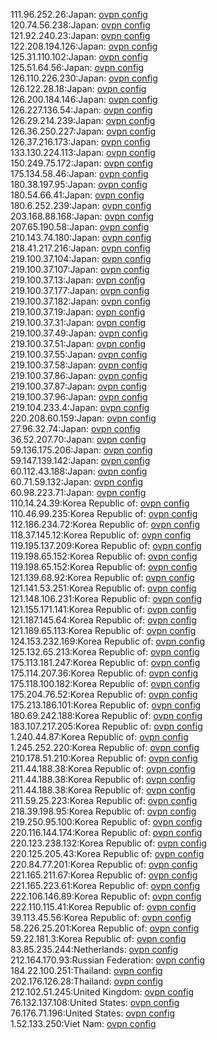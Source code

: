 111.96.252.26:Japan: [ovpn config](vpn/111_96_252_26.ovpn)  
120.74.56.238:Japan: [ovpn config](vpn/120_74_56_238.ovpn)  
121.92.240.23:Japan: [ovpn config](vpn/121_92_240_23.ovpn)  
122.208.194.126:Japan: [ovpn config](vpn/122_208_194_126.ovpn)  
125.31.110.102:Japan: [ovpn config](vpn/125_31_110_102.ovpn)  
125.51.64.56:Japan: [ovpn config](vpn/125_51_64_56.ovpn)  
126.110.226.230:Japan: [ovpn config](vpn/126_110_226_230.ovpn)  
126.122.28.18:Japan: [ovpn config](vpn/126_122_28_18.ovpn)  
126.200.184.146:Japan: [ovpn config](vpn/126_200_184_146.ovpn)  
126.227.136.54:Japan: [ovpn config](vpn/126_227_136_54.ovpn)  
126.29.214.239:Japan: [ovpn config](vpn/126_29_214_239.ovpn)  
126.36.250.227:Japan: [ovpn config](vpn/126_36_250_227.ovpn)  
126.37.216.173:Japan: [ovpn config](vpn/126_37_216_173.ovpn)  
133.130.224.113:Japan: [ovpn config](vpn/133_130_224_113.ovpn)  
150.249.75.172:Japan: [ovpn config](vpn/150_249_75_172.ovpn)  
175.134.58.46:Japan: [ovpn config](vpn/175_134_58_46.ovpn)  
180.38.197.95:Japan: [ovpn config](vpn/180_38_197_95.ovpn)  
180.54.66.41:Japan: [ovpn config](vpn/180_54_66_41.ovpn)  
180.6.252.239:Japan: [ovpn config](vpn/180_6_252_239.ovpn)  
203.168.88.168:Japan: [ovpn config](vpn/203_168_88_168.ovpn)  
207.65.190.58:Japan: [ovpn config](vpn/207_65_190_58.ovpn)  
210.143.74.180:Japan: [ovpn config](vpn/210_143_74_180.ovpn)  
218.41.217.216:Japan: [ovpn config](vpn/218_41_217_216.ovpn)  
219.100.37.104:Japan: [ovpn config](vpn/219_100_37_104.ovpn)  
219.100.37.107:Japan: [ovpn config](vpn/219_100_37_107.ovpn)  
219.100.37.13:Japan: [ovpn config](vpn/219_100_37_13.ovpn)  
219.100.37.177:Japan: [ovpn config](vpn/219_100_37_177.ovpn)  
219.100.37.182:Japan: [ovpn config](vpn/219_100_37_182.ovpn)  
219.100.37.19:Japan: [ovpn config](vpn/219_100_37_19.ovpn)  
219.100.37.31:Japan: [ovpn config](vpn/219_100_37_31.ovpn)  
219.100.37.49:Japan: [ovpn config](vpn/219_100_37_49.ovpn)  
219.100.37.51:Japan: [ovpn config](vpn/219_100_37_51.ovpn)  
219.100.37.55:Japan: [ovpn config](vpn/219_100_37_55.ovpn)  
219.100.37.58:Japan: [ovpn config](vpn/219_100_37_58.ovpn)  
219.100.37.86:Japan: [ovpn config](vpn/219_100_37_86.ovpn)  
219.100.37.87:Japan: [ovpn config](vpn/219_100_37_87.ovpn)  
219.100.37.96:Japan: [ovpn config](vpn/219_100_37_96.ovpn)  
219.104.233.4:Japan: [ovpn config](vpn/219_104_233_4.ovpn)  
220.208.60.159:Japan: [ovpn config](vpn/220_208_60_159.ovpn)  
27.96.32.74:Japan: [ovpn config](vpn/27_96_32_74.ovpn)  
36.52.207.70:Japan: [ovpn config](vpn/36_52_207_70.ovpn)  
59.136.175.206:Japan: [ovpn config](vpn/59_136_175_206.ovpn)  
59.147.139.142:Japan: [ovpn config](vpn/59_147_139_142.ovpn)  
60.112.43.188:Japan: [ovpn config](vpn/60_112_43_188.ovpn)  
60.71.59.132:Japan: [ovpn config](vpn/60_71_59_132.ovpn)  
60.98.223.71:Japan: [ovpn config](vpn/60_98_223_71.ovpn)  
110.14.24.39:Korea Republic of: [ovpn config](vpn/110_14_24_39.ovpn)  
110.46.99.235:Korea Republic of: [ovpn config](vpn/110_46_99_235.ovpn)  
112.186.234.72:Korea Republic of: [ovpn config](vpn/112_186_234_72.ovpn)  
118.37.145.12:Korea Republic of: [ovpn config](vpn/118_37_145_12.ovpn)  
119.195.137.209:Korea Republic of: [ovpn config](vpn/119_195_137_209.ovpn)  
119.198.65.152:Korea Republic of: [ovpn config](vpn/119_198_65_152.ovpn)  
119.198.65.152:Korea Republic of: [ovpn config](vpn/119_198_65_152.ovpn)  
121.139.68.92:Korea Republic of: [ovpn config](vpn/121_139_68_92.ovpn)  
121.141.53.251:Korea Republic of: [ovpn config](vpn/121_141_53_251.ovpn)  
121.148.106.231:Korea Republic of: [ovpn config](vpn/121_148_106_231.ovpn)  
121.155.171.141:Korea Republic of: [ovpn config](vpn/121_155_171_141.ovpn)  
121.187.145.64:Korea Republic of: [ovpn config](vpn/121_187_145_64.ovpn)  
121.189.65.113:Korea Republic of: [ovpn config](vpn/121_189_65_113.ovpn)  
124.153.232.169:Korea Republic of: [ovpn config](vpn/124_153_232_169.ovpn)  
125.132.65.213:Korea Republic of: [ovpn config](vpn/125_132_65_213.ovpn)  
175.113.181.247:Korea Republic of: [ovpn config](vpn/175_113_181_247.ovpn)  
175.114.207.36:Korea Republic of: [ovpn config](vpn/175_114_207_36.ovpn)  
175.118.100.182:Korea Republic of: [ovpn config](vpn/175_118_100_182.ovpn)  
175.204.76.52:Korea Republic of: [ovpn config](vpn/175_204_76_52.ovpn)  
175.213.186.101:Korea Republic of: [ovpn config](vpn/175_213_186_101.ovpn)  
180.69.242.188:Korea Republic of: [ovpn config](vpn/180_69_242_188.ovpn)  
183.107.217.205:Korea Republic of: [ovpn config](vpn/183_107_217_205.ovpn)  
1.240.44.87:Korea Republic of: [ovpn config](vpn/1_240_44_87.ovpn)  
1.245.252.220:Korea Republic of: [ovpn config](vpn/1_245_252_220.ovpn)  
210.178.51.210:Korea Republic of: [ovpn config](vpn/210_178_51_210.ovpn)  
211.44.188.38:Korea Republic of: [ovpn config](vpn/211_44_188_38.ovpn)  
211.44.188.38:Korea Republic of: [ovpn config](vpn/211_44_188_38.ovpn)  
211.44.188.38:Korea Republic of: [ovpn config](vpn/211_44_188_38.ovpn)  
211.59.25.223:Korea Republic of: [ovpn config](vpn/211_59_25_223.ovpn)  
218.39.198.95:Korea Republic of: [ovpn config](vpn/218_39_198_95.ovpn)  
219.250.95.100:Korea Republic of: [ovpn config](vpn/219_250_95_100.ovpn)  
220.116.144.174:Korea Republic of: [ovpn config](vpn/220_116_144_174.ovpn)  
220.123.238.132:Korea Republic of: [ovpn config](vpn/220_123_238_132.ovpn)  
220.125.205.43:Korea Republic of: [ovpn config](vpn/220_125_205_43.ovpn)  
220.84.77.201:Korea Republic of: [ovpn config](vpn/220_84_77_201.ovpn)  
221.165.211.67:Korea Republic of: [ovpn config](vpn/221_165_211_67.ovpn)  
221.165.223.61:Korea Republic of: [ovpn config](vpn/221_165_223_61.ovpn)  
222.106.146.89:Korea Republic of: [ovpn config](vpn/222_106_146_89.ovpn)  
222.110.115.41:Korea Republic of: [ovpn config](vpn/222_110_115_41.ovpn)  
39.113.45.56:Korea Republic of: [ovpn config](vpn/39_113_45_56.ovpn)  
58.226.25.201:Korea Republic of: [ovpn config](vpn/58_226_25_201.ovpn)  
59.22.181.3:Korea Republic of: [ovpn config](vpn/59_22_181_3.ovpn)  
83.85.235.244:Netherlands: [ovpn config](vpn/83_85_235_244.ovpn)  
212.164.170.93:Russian Federation: [ovpn config](vpn/212_164_170_93.ovpn)  
184.22.100.251:Thailand: [ovpn config](vpn/184_22_100_251.ovpn)  
202.176.126.28:Thailand: [ovpn config](vpn/202_176_126_28.ovpn)  
212.102.51.245:United Kingdom: [ovpn config](vpn/212_102_51_245.ovpn)  
76.132.137.108:United States: [ovpn config](vpn/76_132_137_108.ovpn)  
76.176.71.196:United States: [ovpn config](vpn/76_176_71_196.ovpn)  
1.52.133.250:Viet Nam: [ovpn config](vpn/1_52_133_250.ovpn)  
